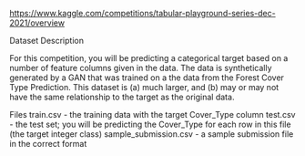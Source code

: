 https://www.kaggle.com/competitions/tabular-playground-series-dec-2021/overview

Dataset Description

For this competition, you will be predicting a categorical target based on a number of feature columns given in the data.
The data is synthetically generated by a GAN that was trained on a the data from the Forest Cover Type Prediction. This dataset is (a) much larger, and (b) may or may not have the same relationship to the target as the original data.

Files
train.csv - the training data with the target Cover_Type column
test.csv - the test set; you will be predicting the Cover_Type for each row in this file (the target integer class)
sample_submission.csv - a sample submission file in the correct format

